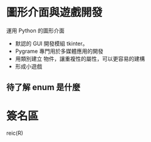 # 圖形介面與遊戲開發

運用 Python 的圖形介面

- 默認的 GUI 開發模組 tkinter。
- Pygrame 專門用於多媒體應用的開發
- 用類別建立 物件，讓重複性的屬性，可以更容易的建構
- 形成小遊戲

## 待了解 enum 是什麼

# 簽名區

reic(R)
